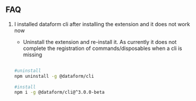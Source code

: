 ## FAQ

1. I installed dataform cli after installing the extension and it does not work now

   -  Uninstall the extension and re-install it. As currently it does not complete the registration of commands/disposables when a cli is missing

    ```bash

    #uninstall
    npm uninstall -g @dataform/cli

    #install
    npm i -g @dataform/cli@^3.0.0-beta

    ```


